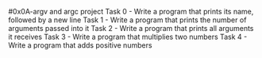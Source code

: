 #0x0A-argv and argc project
Task 0 - Write a program that prints its name, followed by a new line
Task 1 - Write a program that prints the number of arguments passed into it
Task 2 - Write a program that prints all arguments it receives
Task 3 - Write a program that multiplies two numbers
Task 4 - Write a program that adds positive numbers
